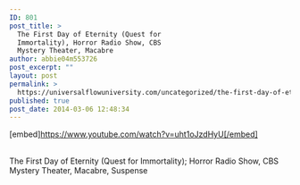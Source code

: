 ```yaml
---
ID: 801
post_title: >
  The First Day of Eternity (Quest for
  Immortality), Horror Radio Show, CBS
  Mystery Theater, Macabre
author: abbie04m553726
post_excerpt: ""
layout: post
permalink: >
  https://universalflowuniversity.com/uncategorized/the-first-day-of-eternity-quest-for-immortality-horror-radio-show-cbs-mystery-theater-macabre/
published: true
post_date: 2014-03-06 12:48:34
---
```

[embed]https://www.youtube.com/watch?v=uht1oJzdHyU[/embed]</br></br>
<p>The First Day of Eternity (Quest for Immortality); Horror Radio Show, CBS Mystery Theater, Macabre, Suspense</p>